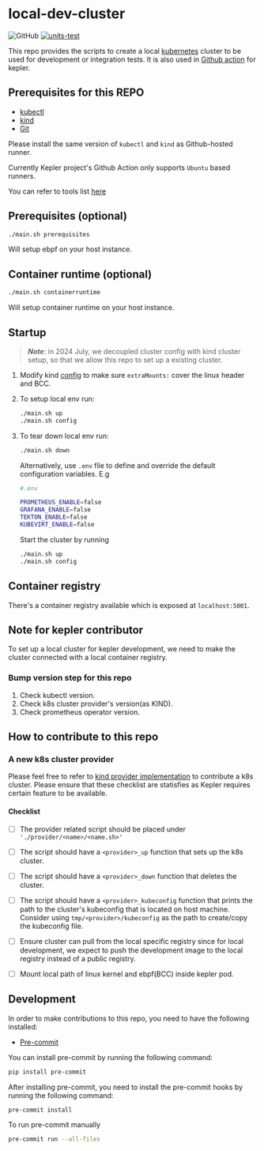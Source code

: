 # local-dev-cluster

![GitHub](https://img.shields.io/github/license/sustainable-computing-io/local-dev-cluster)
[![units-test](https://github.com/sustainable-computing-io/local-dev-cluster/actions/workflows/test.yml/badge.svg)](https://github.com/sustainable-computing-io/local-dev-cluster/actions/workflows/test.yml)

This repo provides the scripts to create a local [kubernetes](kind/kind.sh)
cluster to be used for development or integration tests. It is also used in
[Github action](https://github.com/sustainable-computing-io/kepler-action) for kepler.

## Prerequisites for this REPO

- [kubectl](https://kubernetes.io/docs/tasks/tools/install-kubectl-linux/)
- [kind](https://kind.sigs.k8s.io/docs/user/quick-start/#installing-from-release-binaries)
- [Git](https://git-scm.com/)

Please install the same version of `kubectl` and `kind` as Github-hosted runner.

Currently Kepler project's Github Action only supports `Ubuntu` based runners.

You can refer to tools list [here](https://github.com/actions/runner-images/blob/main/images/ubuntu/Ubuntu2204-Readme.md#tools)

## Prerequisites (optional)

```bash
./main.sh prerequisites
```

Will setup ebpf on your host instance.

## Container runtime (optional)

```bash
./main.sh containerruntime
```

Will setup container runtime on your host instance.

## Startup

> **_Note_**: in 2024 July, we decoupled cluster config with kind cluster setup,
so that we allow this repo to set up a existing cluster.

1. Modify kind [config](./kind/manifests/kind.yml) to make sure `extraMounts:` cover
   the linux header and BCC.
2. To setup local env run:

    ```bash
    ./main.sh up
    ./main.sh config
    ```

3. To tear down local env run:

    ```bash
    ./main.sh down
    ```

    Alternatively, use `.env` file to define and override the default configuration
    variables. E.g

    ```sh
    #.env

    PROMETHEUS_ENABLE=false
    GRAFANA_ENABLE=false
    TEKTON_ENABLE=false
    KUBEVIRT_ENABLE=false
    ```

    Start the cluster by running

    ```sh
    ./main.sh up
    ./main.sh config
    ```

## Container registry

There's a container registry available which is exposed at `localhost:5001`.

## Note for kepler contributor

To set up a local cluster for kepler development, we need to make the cluster
connected with a local container registry.

### Bump version step for this repo

1. Check kubectl version.
1. Check k8s cluster provider's version(as KIND).
1. Check prometheus operator version.

## How to contribute to this repo

### A new k8s cluster provider

Please feel free to refer to [kind provider implementation](providers/kind/kind.sh)
to contribute a k8s cluster. Please ensure that these checklist are statisfies
as Kepler requires certain feature to be available.

#### Checklist

- [ ] The provider related script should be placed under `'./provider/<name>/<name.sh>'`
- [ ] The script should have a `<provider>_up` function that sets up the k8s cluster.
- [ ] The script should have a `<provider>_down` function that deletes the cluster.
- [ ] The script should have a `<provider>_kubeconfig` function that prints
      the path to the cluster's kubeconfig that is located on host machine.
      Consider using `tmp/<provider>/kubeconfig` as the path to create/copy the
      kubeconfig file.

- [ ] Ensure cluster can pull from the local specific registry since for local
      development, we expect to push the development image to the local registry
      instead of a public registry.
- [ ] Mount local path of linux kernel and ebpf(BCC) inside kepler pod.

## Development

In order to make contributions to this repo, you need to have the following installed:

- [Pre-commit](https://pre-commit.com/#install)

You can install pre-commit by running the following command:

```bash
pip install pre-commit
```

After installing pre-commit, you need to install the pre-commit hooks by
running the following command:

```bash
pre-commit install
```

To run pre-commit manually

```bash
pre-commit run --all-files
```
